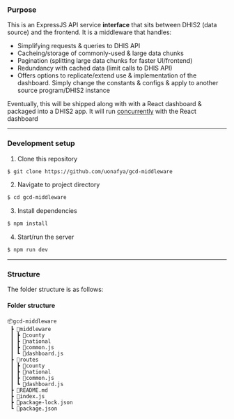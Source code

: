 ### Purpose

This is an ExpressJS API service **interface** that sits between DHIS2 (data source) and the frontend. It is a middleware that handles:

- Simplifying requests & queries to DHIS API
- Cacheing/storage of commonly-used & large data chunks
- Pagination (splitting large data chunks for faster UI/frontend)
- Redundancy with cached data (limit calls to DHIS API)
- Offers options to replicate/extend use & implementation of the dashboard. Simply change the constants & configs & apply to another source program/DHIS2 instance

Eventually, this will be shipped along with with a React dashboard & packaged into a DHIS2 app. It will run [concurrently](https://github.com/kimmobrunfeldt/concurrently) with the React dashboard

---

### Development setup
1. Clone this repository
``` bash
$ git clone https://github.com/uonafya/gcd-middleware
```

2. Navigate to project directory
``` bash
$ cd gcd-middleware
```

3. Install dependencies
``` bash
$ npm install
```

4. Start/run the server
``` bash
$ npm run dev
```

---

### Structure
The folder structure is as follows:
#### Folder structure
```
📦gcd-middleware
 ┣ 📂middleware
 ┃ ┣ 📂county
 ┃ ┣ 📂national
 ┃ ┣ 📜common.js
 ┃ ┗ 📜dashboard.js
 ┣ 📂routes
 ┃ ┣ 📂county
 ┃ ┣ 📂national
 ┃ ┣ 📜common.js
 ┃ ┗ 📜dashboard.js
 ┣ 📜README.md
 ┣ 📜index.js
 ┣ 📜package-lock.json
 ┗ 📜package.json
 ```